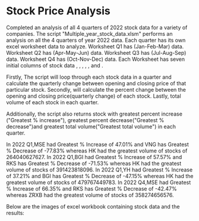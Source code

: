 # Stock Price Analysis

Completed an analysis of all 4 quarters of 2022 stock data for a variety of companies. The script "Multiple_year_stock_data.xlsm" performs an analysis on all the 4 quarters of year 2022 data. Each quarter has its own excel worksheet data to analyze. Worksheet Q1 has (Jan-Feb-Mar) data. Worksheet Q2 has (Apr-May-Jun) data. Worksheet Q3 has (Jul-Aug-Sep) data. Worksheet Q4 has (Oct-Nov-Dec) data.
Each Worksheet has seven initial columns of stock data **<ticker>**, **<date>**, **<open>**, **<high>**, **<low>**, **<close>** and **<vol>**.

Firstly, The script will loop through each stock data in a quarter and calculate the quarterly change between opening and closing price of that particular stock. 
Secondly, will calculate the percent change between the opening and closing price(quarterly change) of each stock.
Lastly, total volume of each stock in each quarter.


Additionally, the script also returns stock with greatest percent increase ("Greatest % increase"), greatest percent decrease("Greatest % decrease")and greatest total volume("Greatest total volume") in each quarter.

In 2022 Q1,MSE had Greatest % Increase of 47.01% and VNG has Greatest % Decrease of -77.83% whereas HK had the greatest volume of stocks of 264040627627.
In 2022 Q1,BGI had Greatest % Increase of 57.57% and RKS has Greatest % Decrease of -71.53% whereas HK had the greatest volume of stocks of 391423818096.
In 2022 Q1,YH had Greatest % Increase of 37.21% and BGI has Greatest % Decrease of -47.15% whereas HK had the greatest volume of stocks of 479767449783.
In 2022 Q4,MSE had Greatest % Increase of 66.35% and RKS has Greatest % Decrease of -42.47% whereas ZRXB had the greatest volume of stocks of 358274656576.

Below are the images of excel workbook containing stock data and the results:
